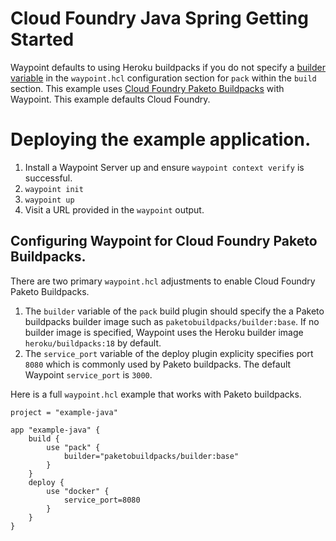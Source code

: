 # Cloud Foundry Java Spring Getting Started
Waypoint defaults to using Heroku buildpacks if you do not specify a [builder variable](https://waypointproject.io/plugins/pack#builder) in the  `waypoint.hcl` configuration section for `pack` within the `build` section.  This example uses [Cloud Foundry Paketo Buildpacks](https://paketo.io/docs/) with Waypoint. This example defaults Cloud Foundry.

# Deploying the example application.

1. Install a Waypoint Server up and ensure `waypoint context verify` is successful.
1. `waypoint init`
1. `waypoint up`
1. Visit a URL provided in the `waypoint` output.

## Configuring Waypoint for Cloud Foundry Paketo Buildpacks.

There are two primary `waypoint.hcl` adjustments to enable Cloud Foundry Paketo Buildpacks.

1. The `builder` variable of the `pack` build plugin should specify the a Paketo buildpacks builder image such as `paketobuildpacks/builder:base`. If no builder image is specified, Waypoint uses the Heroku builder image `heroku/buildpacks:18` by default.
1. The `service_port` variable of the deploy plugin explicity specifies port `8080` which is commonly used by Paketo buildpacks. The default Waypoint `service_port` is `3000`.

Here is a full `waypoint.hcl` example that works with Paketo buildpacks.

```
project = "example-java"

app "example-java" {
    build {
        use "pack" {
            builder="paketobuildpacks/builder:base"
        }
    }
    deploy {
        use "docker" {
            service_port=8080
        }
    }
}
```
